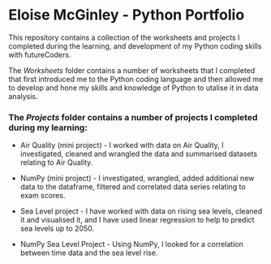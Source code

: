 # Eloise McGinley - Python Portfolio

This repository contains a collection of the worksheets and projects I completed during the learning, and development of my Python coding skills with futureCoders.

The *Worksheets* folder contains a number of worksheets that I completed that first introduced me to the Python coding language and then allowed me to develop and hone my skills and knowledge of Python to utalise it in data analysis.

### The *Projects* folder contains a number of projects I completed during my learning:
- Air Quality (mini project) - I worked with data on Air Quality, I investigated, cleaned and wrangled the data and summarised datasets relating to Air Quality.

- NumPy (mini project) - I investigated, wrangled, added additional new data to the dataframe, filtered and correlated data series relating to exam scores.

- Sea Level project - I have worked with data on rising sea levels, cleaned it and visualised it, and I have used linear regression to help to predict sea levels up to 2050.

- NumPy Sea Level Project - Using NumPy, I looked for a correlation between time data and the sea level rise.

